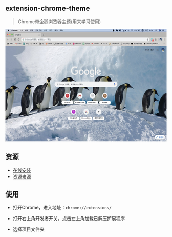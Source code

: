 ## extension-chrome-theme

>  Chrome帝企鹅浏览器主题(用来学习使用)
<div style='text-align:center;'><img width='600px' height='350px;' src='./images/preview.jpg' alt='publicity image'/></div> 

## 资源

- [在线安装](https://www.themebeta.com/chrome/theme/1212819) 
- [资源来源](https://bing.ioliu.cn/photo/WalkingEmperor_EN-AU11032000017?force=ranking_18)

## 使用 

- 打开Chrome，进入地址：`chrome://extensions/`

- 打开右上角开发者开关，点击左上角加载已解压扩展程序

- 选择项目文件夹


